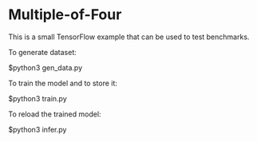 # Multiple-of-Four
This is a small TensorFlow example that can be used to test benchmarks.

To generate dataset:

$python3 gen_data.py

To train the model and to store it:

$python3 train.py

To reload the trained model:

$python3 infer.py
